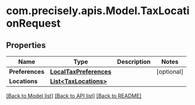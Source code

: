 
# com.precisely.apis.Model.TaxLocationRequest

## Properties

Name | Type | Description | Notes
------------ | ------------- | ------------- | -------------
**Preferences** | [**LocalTaxPreferences**](LocalTaxPreferences.md) |  | [optional] 
**Locations** | [**List&lt;TaxLocations&gt;**](TaxLocations.md) |  | 

[[Back to Model list]](../README.md#documentation-for-models)
[[Back to API list]](../README.md#documentation-for-api-endpoints)
[[Back to README]](../README.md)

